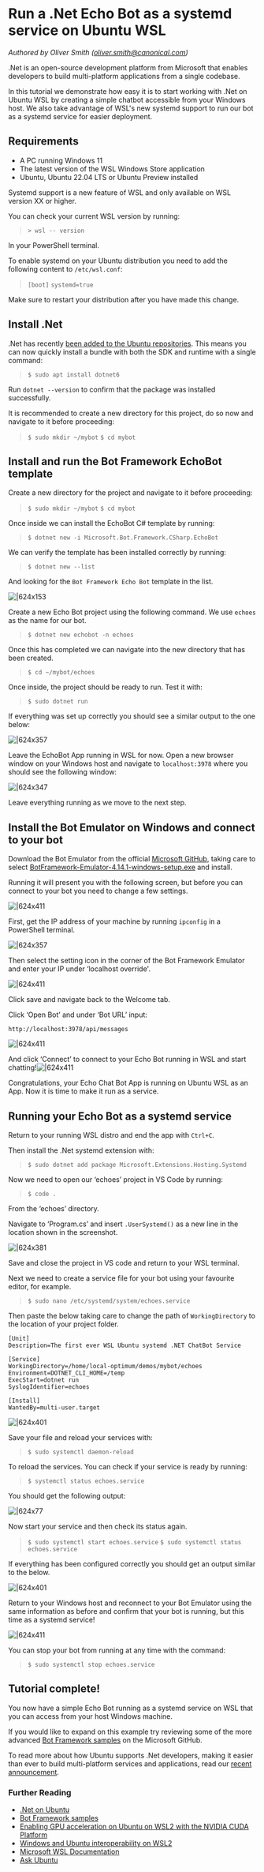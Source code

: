 # Run a .Net Echo Bot as a systemd service on Ubuntu WSL
*Authored by Oliver Smith ([oliver.smith@canonical.com](mailto:oliver.smith@canonical.com))*

.Net is an open-source development platform from Microsoft that enables developers to build multi-platform applications from a single codebase.

In this tutorial we demonstrate how easy it is to start working with .Net on Ubuntu WSL by creating a simple chatbot accessible from your Windows host. We also take advantage of WSL's new systemd support to run our bot as a systemd service for easier deployment.

## Requirements

* A PC running Windows 11
* The latest version of the WSL Windows Store application
* Ubuntu, Ubuntu 22.04 LTS or Ubuntu Preview installed

Systemd support is a new feature of WSL and only available on WSL version XX or higher.

You can check your current WSL version by running:

> `> wsl -- version`

In your PowerShell terminal.

To enable systemd on your Ubuntu distribution you need to add the following content to `/etc/wsl.conf`​:

> `[boot]`
> `systemd=true`

Make sure to restart your distribution after you have made this change.

## Install .Net

.Net has recently [been added to the Ubuntu repositories](https://ubuntu.com/blog/install-dotnet-on-ubuntu). This means you can now quickly install a bundle with both the SDK and runtime with a single command:

>`$ sudo apt install dotnet6`

Run `dotnet --version` to confirm that the package was installed successfully.

It is recommended to create a new directory for this project, do so now and navigate to it before proceeding:

>`$ sudo mkdir ~/mybot`
>`$ cd mybot`

## Install and run the Bot Framework EchoBot template

Create a new directory for the project and navigate to it before proceeding:

>`$ sudo mkdir ~/mybot`
>`$ cd mybot`

Once inside we can install the EchoBot C# template by running:

>`$ dotnet new -i Microsoft.Bot.Framework.CSharp.EchoBot`

We can verify the template has been installed correctly by running:

>`$ dotnet new --list`

And looking for the `Bot Framework Echo Bot` template in the list.

![|624x153](assets/dotnet-systemd/templates.png)

Create a new Echo Bot project using the following command. We use `echoes` as the name for our bot.

>`$ dotnet new echobot -n echoes`

Once this has completed we can navigate into the new directory that has been created.

>`$ cd ~/mybot/echoes`

Once inside, the project should be ready to run. Test it with:

>`$ sudo dotnet run`

If everything was set up correctly you should see a similar output to the one below:

![|624x357](assets/dotnet-systemd/welcome-to-dotnet.png)

Leave the EchoBot App running in WSL for now. Open a new browser window on your Windows host and navigate to `localhost:3978` where you should see the following window:

![|624x347](assets/dotnet-systemd/your-bot-is-ready.png)

Leave everything running as we move to the next step.

## Install the Bot Emulator on Windows and connect to your bot

Download the Bot Emulator from the official [Microsoft GitHub](https://github.com/Microsoft/BotFramework-Emulator/releases/tag/v4.14.1), taking care to select [BotFramework-Emulator-4.14.1-windows-setup.exe](https://github.com/microsoft/BotFramework-Emulator/releases/download/v4.14.1/BotFramework-Emulator-4.14.1-windows-setup.exe) and install.

Running it will present you with the following screen, but before you can connect to your bot you need to change a few settings.

![|624x411](assets/dotnet-systemd/bot-framework-emulator.png)

First, get the IP address of your machine by running `ipconfig` in a PowerShell terminal.

![|624x357](assets/dotnet-systemd/ipconfig.png)

Then select the setting icon in the corner of the Bot Framework Emulator and enter your IP under ‘localhost override'.

![|624x411](assets/dotnet-systemd/emulator-settings.png)

Click save and navigate back to the Welcome tab.

Click ‘Open Bot’ and under ‘Bot URL’ input:
```
http://localhost:3978/api/messages
```

![|624x411](assets/dotnet-systemd/open-a-bot.png)

And click ‘Connect’ to connect to your Echo Bot running in WSL and start chatting!![|624x411](assets/dotnet-systemd/start-chatting.png)

Congratulations, your Echo Chat Bot App is running on Ubuntu WSL as an App. Now it is time to make it run as a service.

## Running your Echo Bot as a systemd service

Return to your running WSL distro and end the app with `Ctrl+C`.

Then install the .Net systemd extension with:

>`$ sudo dotnet add package Microsoft.Extensions.Hosting.Systemd`

Now we need to open our ‘echoes’ project in VS Code by running:

>`$ code .`

From the ‘echoes’ directory.

Navigate to ‘Program.cs’ and insert `.UserSystemd()` as a new line in the location shown in the screenshot.

![|624x381](assets/dotnet-systemd/program-cs.png)

Save and close the project in VS code and return to your WSL terminal.

Next we need to create a service file for your bot using your favourite editor, for example.

>`$ sudo nano /etc/systemd/system/echoes.service`

Then paste the below taking care to change the path of `WorkingDirectory` to the location of your project folder.

```
[Unit]
Description=The first ever WSL Ubuntu systemd .NET ChatBot Service

[Service]
WorkingDirectory=/home/local-optimum/demos/mybot/echoes
Environment=DOTNET_CLI_HOME=/temp
ExecStart=dotnet run
SyslogIdentifier=echoes

[Install]
WantedBy=multi-user.target
```

![|624x401](assets/dotnet-systemd/nano-service-file.png)

Save your file and reload your services with:

>`$ sudo systemctl daemon-reload`

To reload the services. You can check if your service is ready by running:

>`$ systemctl status echoes.service`

You should get the following output:

![|624x77](assets/dotnet-systemd/systemctl-status-inactive.png)

Now start your service and then check its status again.

>`$ sudo systemctl start echoes.service`
>`$ sudo systemctl status echoes.service`

If everything has been configured correctly you should get an output similar to the below.

![|624x401](assets/dotnet-systemd/systemctl-status-running.png)

Return to your Windows host and reconnect to your Bot Emulator using the same information as before and confirm that your bot is running, but this time as a systemd service!

![|624x411](assets/dotnet-systemd/start-chatting-service.png)

You can stop your bot from running at any time with the command:

>`$ sudo systemctl stop echoes.service`

## Tutorial complete!

You now have a simple Echo Bot running as a systemd service on WSL that you can access from your host Windows machine.

If you would like to expand on this example try reviewing some of the more advanced [Bot Framework samples](https://github.com/Microsoft/BotBuilder-Samples/blob/main/README.md) on the Microsoft GitHub.

To read more about how Ubuntu supports .Net developers, making it easier than ever to build multi-platform services and applications, read our [recent announcement](https://ubuntu.com/blog/install-dotnet-on-ubuntu).

### Further Reading

* [.Net on Ubuntu](https://ubuntu.com/blog/install-dotnet-on-ubuntu)
* [Bot Framework samples](https://github.com/Microsoft/BotBuilder-Samples/blob/main/README.md)
* [Enabling GPU acceleration on Ubuntu on WSL2 with the NVIDIA CUDA Platform](gpu-cuda.md)
* [Windows and Ubuntu interoperability on WSL2](interop.md)
* [Microsoft WSL Documentation](https://learn.microsoft.com/en-us/windows/wsl/)
* [Ask Ubuntu](https://askubuntu.com/)